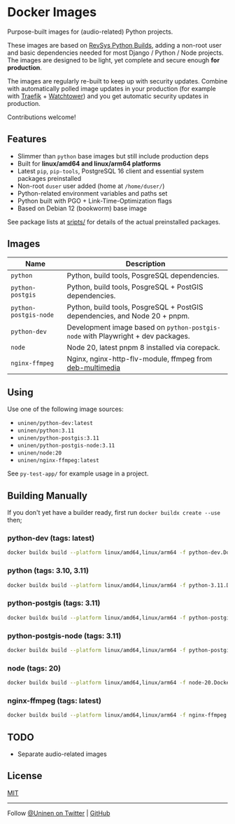 # Docker Images

Purpose-built images for (audio-related) Python projects.

These images are based on [RevSys Python Builds](https://github.com/revsys/optimized-python-docker), adding a non-root user and basic dependencies needed for most Django / Python / Node projects. The images are designed to be light, yet complete and secure enough **for production**.

The images are regularly re-built to keep up with security updates. Combine with automatically polled image updates in your production (for example with [Traefik](https://traefik.io/) + [Watchtower](https://containrrr.dev/watchtower/)) and you get automatic security updates in production.

Contributions welcome!

## Features

- Slimmer than `python` base images but still include production deps
- Built for **linux/amd64 and linux/arm64 platforms**
- Latest `pip`, `pip-tools`, PostgreSQL 16 client and essential system packages preinstalled
- Non-root `duser` user added (home at `/home/duser/`)
- Python-related environment variables and paths set
- Python built with PGO + Link-Time-Optimization flags
- Based on Debian 12 (bookworm) base image

See package lists at [sripts/](scripts/) for details of the actual preinstalled packages.

## Images

| Name                   | Description                                                                                 |
| ---------------------- | ------------------------------------------------------------------------------------------- |
| `python`               | Python, build tools, PosgreSQL dependencies.                                                |
| `python-postgis`       | Python, build tools, PosgreSQL + PostGIS dependencies.                                      |
| `python-postgis-node ` | Python, build tools, PosgreSQL + PostGIS dependencies, and Node 20 + pnpm.                  |
| `python-dev`           | Development image based on `python-postgis-node` with Playwright + dev packages.            |
| `node`                 | Node 20, latest pnpm 8 installed via corepack.                                              |
| `nginx-ffmpeg`         | Nginx, nginx-http-flv-module, ffmpeg from [deb-multimedia](https://www.deb-multimedia.org/) |

## Using

Use one of the following image sources:

- `uninen/python-dev:latest`
- `uninen/python:3.11`
- `uninen/python-postgis:3.11`
- `uninen/python-postgis-node:3.11`
- `uninen/node:20`
- `uninen/nginx-ffmpeg:latest`

See `py-test-app/` for example usage in a project.

## Building Manually

If you don't yet have a builder ready, first run `docker buildx create --use` then;

### python-dev (tags: latest)

```sh
docker buildx build --platform linux/amd64,linux/arm64 -f python-dev.Dockerfile -t uninen/python-dev:latest . --push
```

### python (tags: 3.10, 3.11)

```sh
docker buildx build --platform linux/amd64,linux/arm64 -f python-3.11.Dockerfile -t uninen/python:3.11 . --push
```

### python-postgis (tags: 3.11)

```sh
docker buildx build --platform linux/amd64,linux/arm64 -f python-postgis-3.11.Dockerfile -t uninen/python-postgis:3.11 . --push
```

### python-postgis-node (tags: 3.11)

```sh
docker buildx build --platform linux/amd64,linux/arm64 -f python-postgis-node-3.11.Dockerfile -t uninen/python-postgis-node:3.11 . --push
```

### node (tags: 20)

```sh
docker buildx build --platform linux/amd64,linux/arm64 -f node-20.Dockerfile -t uninen/node:20 . --push
```

### nginx-ffmpeg (tags: latest)

```sh
docker buildx build --platform linux/amd64,linux/arm64 -f nginx-ffmpeg.Dockerfile -t uninen/node:20 . --push
```

## TODO

- Separate audio-related images

## License

[MIT](./LICENCE)

---

Follow [@Uninen on Twitter](https://twitter.com/uninen) | [GitHub](https://github.com/Uninen)
